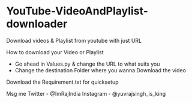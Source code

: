 # YouTube-VideoAndPlaylist-downloader
Download videos &amp; Playlist from youtube with just URL 

How to download your Video or Playlist
- Go ahead in Values.py & change the URL to what suits you 
- Change the destination Folder where you wanna Download the video 

Download the Requirement.txt for quicksetup

Msg me 
Twitter - @ImRajIndia
Instagram - @yuvrajsingh_is_king 
